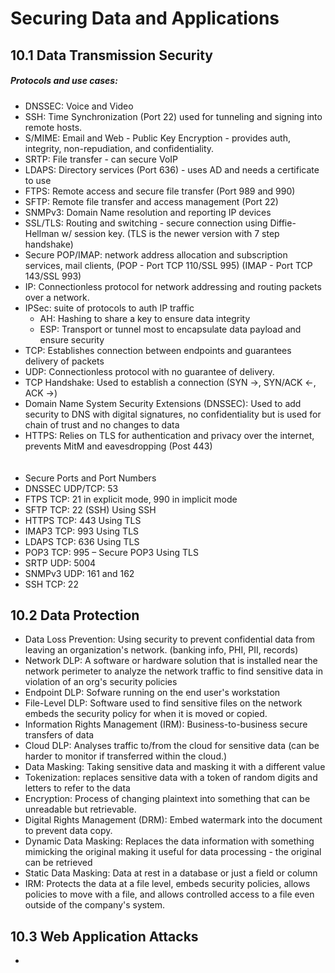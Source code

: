 # Securing Data and Applications
## 10.1 Data Transmission Security
##### Protocols and use cases:
* DNSSEC: Voice and Video
* SSH: Time Synchronization (Port 22) used for tunneling and signing into remote hosts.
* S/MIME: Email and Web - Public Key Encryption - provides auth, integrity, non-repudiation, and confidentiality. 
* SRTP: File transfer - can secure VoIP
* LDAPS: Directory services (Port 636) - uses AD and needs a certificate to use
* FTPS: Remote access and secure file transfer (Port 989 and 990)
* SFTP: Remote file transfer and access management (Port 22)
* SNMPv3: Domain Name resolution and reporting IP devices
* SSL/TLS: Routing and switching - secure connection using Diffie-Hellman w/ session key. (TLS is the newer version with 7 step handshake)
* Secure POP/IMAP: network address allocation and subscription services, mail clients, (POP - Port TCP 110/SSL 995) (IMAP - Port TCP 143/SSL 993)
* IP: Connectionless protocol for network addressing and routing packets over a network.
* IPSec: suite of protocols to auth IP traffic
  * AH: Hashing to share a key to ensure data integrity
  * ESP: Transport or tunnel most to encapsulate data payload and ensure security
* TCP: Establishes connection between endpoints and guarantees delivery of packets
* UDP: Connectionless protocol with no guarantee of delivery.
* TCP Handshake: Used to establish a connection (SYN ->, SYN/ACK <-, ACK ->)
* Domain Name System Security Extensions (DNSSEC): Used to add security to DNS with digital signatures, no confidentiality but is used for chain of trust and no changes to data
* HTTPS: Relies on TLS for authentication and privacy over the internet, prevents MitM and eavesdropping (Post 443)
</br></br></br>
* Secure Ports and Port Numbers
* DNSSEC UDP/TCP: 53
* FTPS TCP: 21 in explicit mode, 990 in implicit mode
* SFTP TCP: 22 (SSH) Using SSH
* HTTPS TCP: 443 Using TLS
* IMAP3 TCP: 993 Using TLS
* LDAPS TCP: 636 Using TLS
* POP3 TCP: 995 – Secure POP3 Using TLS
* SRTP UDP: 5004
* SNMPv3 UDP: 161 and 162
* SSH TCP: 22

## 10.2 Data Protection
* Data Loss Prevention: Using security to prevent confidential data from leaving an organization's network. (banking info, PHI, PII, records)
* Network DLP: A software or hardware solution that is installed near the network perimeter to analyze the network traffic to find sensitive data in violation of an org's security policies
* Endpoint DLP: Sofware running on the end user's workstation
* File-Level DLP: Software used to find sensitive files on the network embeds the security policy for when it is moved or copied.
* Information Rights Management (IRM): Business-to-business secure transfers of data
* Cloud DLP: Analyses traffic to/from the cloud for sensitive data (can be harder to monitor if transferred within the cloud.)
* Data Masking: Taking sensitive data and masking it with a different value
* Tokenization: replaces sensitive data with a token of random digits and letters to refer to the data
* Encryption: Process of changing plaintext into something that can be unreadable but retrievable.
* Digital Rights Management (DRM): Embed watermark into the document to prevent data copy.
* Dynamic Data Masking: Replaces the data information with something mimicking the original making it useful for data processing - the original can be retrieved
* Static Data Masking: Data at rest in a database or just a field or column
* IRM: Protects the data at a file level, embeds security policies, allows policies to move with a file, and allows controlled access to a file even outside of the company's system.

## 10.3 Web Application Attacks
*
